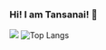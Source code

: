 ### Hi! I am Tansanai! 👋

<!--
**hedaobaishui/hedaobaishui** is a ✨ _special_ ✨ repository because its `README.md` (this file) appears on your GitHub profile.

Here are some ideas to get you started:

- 🔭 I’m currently working on ...
- 🌱 I’m currently learning ...
- 👯 I’m looking to collaborate on ...
- 🤔 I’m looking for help with ...
- 💬 Ask me about ...
📫 How to reach me:taisanai001@gmail.com
- 😄 Pronouns: ...
- ⚡ Fun fact: ...
-->

![](https://github-readme-stats.vercel.app/api?username=hedaobaishui&theme=dark)
![Top Langs](https://github-readme-stats.vercel.app/api/top-langs/?username=hedaobaishui&layout=compact&theme=dark)
